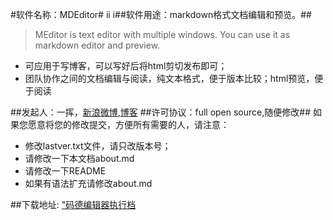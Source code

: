 ﻿#软件名称：MDEditor#
ii
i##软件用途：markdown格式文档编辑和预览。##
>MEditor is text editor with multiple windows. You can use it as markdown editor and preview. 

- 可应用于写博客，可以写好后将html剪切发布即可；
- 团队协作之间的文档编辑与阅读，纯文本格式，便于版本比较；html预览，便于阅读

##发起人：一挥，[新浪微博](http://weibo.com/5d13 "一挥间的新浪微博"),[博客](http://cnblogs.com/yihuiso "一挥间的博客")
##许可协议：full open source,随便修改##
如果您愿意将您的修改提交，方便所有需要的人，请注意：

+	修改lastver.txt文件，请只改版本号；
+	请修改一下本文档about.md
+	请修改一下README
+	如果有语法扩充请修改about.md

##下载地址: ["码德编辑器执行档](https://github.com/5d13cn/MEditor/raw/master/exeoutput/MDEditor.exe "码德编辑器下载")
